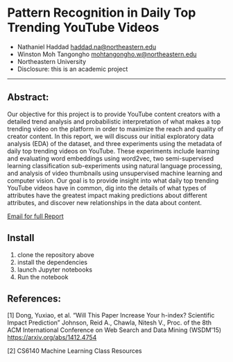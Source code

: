 # Pattern Recognition in Daily Top Trending YouTube Videos

- Nathaniel Haddad haddad.na@northeastern.edu
- Winston Moh Tangongho mohtangongho.w@northeastern.edu
- Northeastern University
- Disclosure: this is an academic project

---

## Abstract:
Our objective for this project is to provide YouTube content creators with a detailed trend analysis and probabilistic interpretation of what makes a top trending video on the platform in order to maximize the reach and quality of creator content. In this report, we will discuss our initial exploratory data analysis (EDA) of the dataset, and three experiments using the metadata of daily top trending videos on YouTube. These experiments include learning and evaluating word embeddings using word2vec, two semi-supervised learning classification sub-experiments using natural language processing, and analysis of video thumbnails using unsupervised machine learning and computer vision. Our goal is to provide insight into what daily top trending YouTube videos have in common, dig into the details of what types of attributes have the greatest impact making predictions about different attributes, and discover new relationships in the data about content.

[Email for full Report](<mailto:haddad.na@northeastern.edu>)

## Install
1. clone the repository above
2. install the dependencies
3. launch Jupyter notebooks
4. Run the notebook

## References:

[1] Dong, Yuxiao, et al. “Will This Paper Increase Your h-index? Scientific Impact Prediction” 
Johnson, Reid A., Chawla, Nitesh V., Proc. of the 8th ACM International Conference on Web Search and Data Mining (WSDM'15) https://arxiv.org/abs/1412.4754

[2] CS6140 Machine Learning Class Resources
